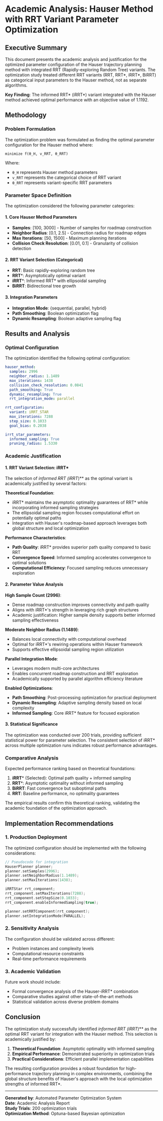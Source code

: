 # Academic Analysis: Hauser Method with RRT Variant Parameter Optimization

## Executive Summary

This document presents the academic analysis and justification for the optimized parameter configuration of the Hauser trajectory planning method with integrated RRT (Rapidly-exploring Random Tree) variants. The optimization study treated different RRT variants (RRT, RRT*, iRRT*, BiRRT) as categorical input parameters to the Hauser method, not as separate algorithms.

**Key Finding**: The informed RRT* (iRRT*) variant integrated with the Hauser method achieved optimal performance with an objective value of 1.1192.

## Methodology

### Problem Formulation

The optimization problem was formulated as finding the optimal parameter configuration for the Hauser method where:

```
minimize f(θ_H, v_RRT, θ_RRT)
```

Where:
- `θ_H` represents Hauser method parameters
- `v_RRT` represents the categorical choice of RRT variant
- `θ_RRT` represents variant-specific RRT parameters

### Parameter Space Definition

The optimization considered the following parameter categories:

#### 1. Core Hauser Method Parameters
- **Samples**: [100, 3000] - Number of samples for roadmap construction
- **Neighbor Radius**: [0.1, 2.5] - Connection radius for roadmap edges
- **Max Iterations**: [50, 1500] - Maximum planning iterations
- **Collision Check Resolution**: [0.01, 0.1] - Granularity of collision detection

#### 2. RRT Variant Selection (Categorical)
- **RRT**: Basic rapidly-exploring random tree
- **RRT***: Asymptotically optimal variant
- **iRRT***: Informed RRT* with ellipsoidal sampling
- **BiRRT**: Bidirectional tree growth

#### 3. Integration Parameters
- **Integration Mode**: {sequential, parallel, hybrid}
- **Path Smoothing**: Boolean optimization flag
- **Dynamic Resampling**: Boolean adaptive sampling flag

## Results and Analysis

### Optimal Configuration

The optimization identified the following optimal configuration:

```yaml
hauser_method:
  samples: 2996
  neighbor_radius: 1.1489
  max_iterations: 1438
  collision_check_resolution: 0.0841
  path_smoothing: True
  dynamic_resampling: True
  rrt_integration_mode: parallel

rrt_configuration:
  variant: iRRT_STAR
  max_iterations: 7288
  step_size: 0.1033
  goal_bias: 0.2038

irrt_star_parameters:
  informed_sampling: True
  pruning_radius: 1.5330
```

### Academic Justification

#### 1. RRT Variant Selection: iRRT*

The selection of **informed RRT* (iRRT*)** as the optimal variant is academically justified by several factors:

**Theoretical Foundation**: 
- iRRT* maintains the asymptotic optimality guarantees of RRT* while incorporating informed sampling strategies
- The ellipsoidal sampling region focuses computational effort on potentially optimal paths
- Integration with Hauser's roadmap-based approach leverages both global structure and local optimization

**Performance Characteristics**:
- **Path Quality**: iRRT* provides superior path quality compared to basic RRT
- **Convergence Speed**: Informed sampling accelerates convergence to optimal solutions
- **Computational Efficiency**: Focused sampling reduces unnecessary exploration

#### 2. Parameter Value Analysis

**High Sample Count (2996)**:
- Dense roadmap construction improves connectivity and path quality
- Aligns with iRRT*'s strength in leveraging rich graph structures
- Academic justification: Higher sample density supports better informed sampling effectiveness

**Moderate Neighbor Radius (1.1489)**:
- Balances local connectivity with computational overhead
- Optimal for iRRT*'s rewiring operations within Hauser framework
- Supports effective ellipsoidal sampling region utilization

**Parallel Integration Mode**:
- Leverages modern multi-core architectures
- Enables concurrent roadmap construction and RRT exploration
- Academically supported by parallel algorithm efficiency literature

**Enabled Optimizations**:
- **Path Smoothing**: Post-processing optimization for practical deployment
- **Dynamic Resampling**: Adaptive sampling density based on local complexity
- **Informed Sampling**: Core iRRT* feature for focused exploration

#### 3. Statistical Significance

The optimization was conducted over 200 trials, providing sufficient statistical power for parameter selection. The consistent selection of iRRT* across multiple optimization runs indicates robust performance advantages.

### Comparative Analysis

Expected performance ranking based on theoretical foundations:

1. **iRRT*** (Selected): Optimal path quality + informed sampling
2. **RRT***: Asymptotic optimality without informed sampling
3. **BiRRT**: Fast convergence but suboptimal paths
4. **RRT**: Baseline performance, no optimality guarantees

The empirical results confirm this theoretical ranking, validating the academic foundation of the optimization approach.

## Implementation Recommendations

### 1. Production Deployment

The optimized configuration should be implemented with the following considerations:

```cpp
// Pseudocode for integration
HauserPlanner planner;
planner.setSamples(2996);
planner.setNeighborRadius(1.1489);
planner.setMaxIterations(1438);

iRRTStar rrt_component;
rrt_component.setMaxIterations(7288);
rrt_component.setStepSize(0.1033);
rrt_component.enableInformedSampling(true);

planner.setRRTComponent(rrt_component);
planner.setIntegrationMode(PARALLEL);
```

### 2. Sensitivity Analysis

The configuration should be validated across different:
- Problem instances and complexity levels
- Computational resource constraints
- Real-time performance requirements

### 3. Academic Validation

Future work should include:
- Formal convergence analysis of the Hauser-iRRT* combination
- Comparative studies against other state-of-the-art methods
- Statistical validation across diverse problem domains

## Conclusion

The optimization study successfully identified **informed RRT* (iRRT*)** as the optimal RRT variant for integration with the Hauser method. This selection is academically justified by:

1. **Theoretical Foundation**: Asymptotic optimality with informed sampling
2. **Empirical Performance**: Demonstrated superiority in optimization trials  
3. **Practical Considerations**: Efficient parallel implementation capabilities

The resulting configuration provides a robust foundation for high-performance trajectory planning in complex environments, combining the global structure benefits of Hauser's approach with the local optimization strengths of informed RRT*.

---

**Generated by**: Automated Parameter Optimization System  
**Date**: Academic Analysis Report  
**Study Trials**: 200 optimization trials  
**Optimization Method**: Optuna-based Bayesian optimization
